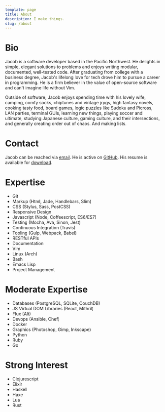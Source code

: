 ```yaml
---
template: page
title: About
description: I make things.
slug: /about
---
```


# Bio

Jacob is a software developer based in the Pacific Northwest. He delights in simple, elegant solutions to problems and enjoys writing modular, documented, well-tested code. After graduating from college with a business degree, Jacob's lifelong love for tech drove him to pursue a career in programming. He is a firm believer in the value of open-source software and can't imagine life without Vim.

Outside of software, Jacob enjoys
spending time with his lovely wife,
camping,
comfy socks,
chiptunes and vintage jrpgs,
high fantasy novels,
cooking tasty food,
board games,
logic puzzles like Sudoku and Picross,
LAN parties,
terminal GUIs,
learning new things,
playing soccer and ultimate,
studying Japanese culture, gaming culture, and their intersections,
and generally creating order out of chaos.
And making lists.

# Contact

Jacob can be reached via [email](mailto:jacob@codekirei.com). He is active on [GitHub](http://github.com/codekirei). His resume is available for [download](https://github.com/codekirei/codekirei.github.io/raw/master/Jacob-Blakely_resume.pdf).

# Expertise

- Git
- Markup (Html, Jade, Handlebars, Slim)
- CSS (Stylus, Sass, PostCSS)
- Responsive Design
- Javascript (Node, Coffeescript, ES6/ES7)
- Testing (Mocha, Ava, Sinon, Jest)
- Continuous Integration (Travis)
- Tooling (Gulp, Webpack, Babel)
- RESTful APIs
- Documentation
- Vim
- Linux (Arch)
- Bash
- Emacs Lisp
- Project Management

# Moderate Expertise

- Databases (PostgreSQL, SQLite, CouchDB)
- JS Virtual DOM Libraries (React, Mithril)
- Flux (Alt)
- Devops (Ansible, Chef)
- Docker
- Graphics (Photoshop, Gimp, Inkscape)
- Python
- Ruby
- Go

# Strong Interest

- Clojurescript
- Elixir
- Haskell
- Haxe
- Lua
- Rust
